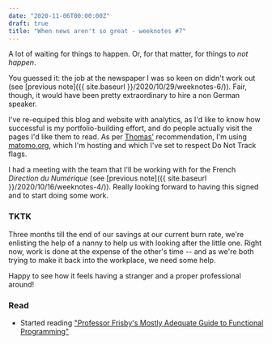 ```yaml
---
date: "2020-11-06T00:00:00Z"
draft: true
title: "When news aren't so great - weeknotes #7"
---
```


A lot of waiting for things to happen. Or, for that matter, for things to _not happen_.

You guessed it: the job at the newspaper I was so keen on didn't work out (see [previous note]({{ site.baseurl }}/2020/10/29/weeknotes-6/)). Fair, though, it would have been pretty extraordinary to hire a non German speaker.

I've re-equiped this blog and website with analytics, as I'd like to know how successful is my portfolio-building effort, and do people actually visit the pages I'd like them to read. As per [Thomas'](https://oncletom.io/) recommendation, I'm using [matomo.org](https://matomo.org/), which I'm hosting and which I've set to respect Do Not Track flags.

I had a meeting with the team that I'll be working with for the French _Direction du Numérique_ (see [previous note]({{ site.baseurl }}/2020/10/16/weeknotes-4/)). Really looking forward to having this signed and to start doing some work.

### TKTK

Three months till the end of our savings at our current burn rate, we're enlisting the help of a nanny to help us with looking after the little one. Right now, work is done at the expense of the other's time -- and as we're both trying to make it back into the workplace, we need some help.

Happy to see how it feels having a stranger and a proper professional around!

### Read

- Started reading ["Professor Frisby's Mostly Adequate Guide to Functional Programming"](https://mostly-adequate.gitbooks.io/mostly-adequate-guide/content/)
